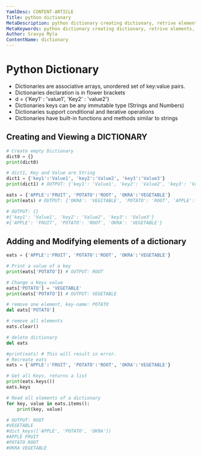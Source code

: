 ```yaml
---
YamlDesc: CONTENT-ARTICLE
Title: python dictionary
MetaDescription: python dictionary creating dictionary, retrive elements, Operators example code, tutorials
MetaKeywords: python dictionary creating dictionary, retrive elements, Operators example code, tutorials dictionary Methods,find,index example code, tutorials
Author: Sravya Myla
ContentName: dictionary
---
```


# Python Dictionary
* Dictionaries are associative arrays, unordered set of key:value pairs.
* Dictionaries declaration is in flower brackets
* d = {'Key1' : 'value1', 'Key2' : 'value2'} 
* Dictionaries keys can be any immutable type (Strings and Numbers)
* Dictionaries support conditional and iterative operations 
* Dictionaries have built-in functions and methods similar to strings


## Creating and Viewing a DICTIONARY
```python
# Create empty Dictionary
dict0 = {}
print(dict0)

# dict1, Key and Value are String
dict1 = {'key1':'Value1', 'key2':'Value2', 'key3':'Value3'}
print(dict1) # OUTPUT: {'key1': 'Value1', 'key2': 'Value2', 'key3': 'Value3'}

eats = {'APPLE':'FRUIT', 'POTATO':'ROOT', 'OKRA':'VEGETABLE'}
print(eats) # OUTPUT: {'OKRA': 'VEGITABLE', 'POTATO': 'ROOT', 'APPLE': 'FRUIT'}

# OUTPUT: {}
#{'key1': 'Value1', 'key2': 'Value2', 'key3': 'Value3'}
#{'APPLE': 'FRUIT', 'POTATO': 'ROOT', 'OKRA': 'VEGETABLE'}
```

## Adding and Modifying elements of a dictionary
```python
eats = {'APPLE':'FRUIT', 'POTATO':'ROOT', 'OKRA':'VEGETABLE'}

# Print a value of a key 
print(eats['POTATO']) # OUTPUT: ROOT

# Change a Keys value
eats['POTATO'] = 'VEGETABLE'
print(eats['POTATO']) # OUTPUT: VEGETABLE

# remove one element, key-name: POTATO
del eats['POTATO']

# remove all elements
eats.clear()

# delete dictionary
del eats

#print(eats) # This will result in error.
# Recreate eats
eats = {'APPLE':'FRUIT', 'POTATO':'ROOT', 'OKRA':'VEGETABLE'}

# Get all Keys, returns a list
print(eats.keys())
eats.keys

# Read all elements of a dictionary
for key, value in eats.items():
    print(key, value)

# OUTPUT: ROOT
#VEGETABLE
#dict_keys(['APPLE', 'POTATO', 'OKRA'])
#APPLE FRUIT
#POTATO ROOT
#OKRA VEGETABLE
```